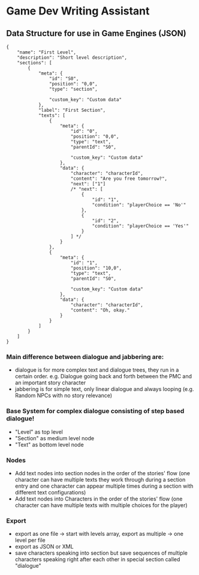 # Game Dev Writing Assistant

## Data Structure for use in Game Engines (JSON)
```
{
    "name": "First Level",
    "description": "Short level description",
    "sections": [
        {
            "meta": {
                "id": "S0",
                "position": "0,0",
                "type": "section",

                "custom_key": "Custom data"
            },
            "label": "First Section",
            "texts": [
                {
                    "meta": {
                        "id": "0",
                        "position": "0,0",
                        "type": "text",
                        "parentId": "S0",

                        "custom_key": "Custom data"
                    },
                    "data": {
                        "character": "characterId",
                        "content": "Are you free tomorrow?",
                        "next": ["1"]
                        /* "next": [
                            {
                                "id": "1",
                                "condition": "playerChoice == 'No'"
                            },
                            {
                                "id": "2",
                                "condition": "playerChoice == 'Yes'"
                            }
                        ] */
                    }
                },
                {
                    "meta": {
                        "id": "1",
                        "position": "10,0",
                        "type": "text",
                        "parentId": "S0",

                        "custom_key": "Custom data"
                    },
                    "data": {
                        "character": "characterId",
                        "content": "Oh, okay."
                    }
                }
            ]
        }
    ]
}
```

### Main difference between dialogue and jabbering are:
- dialogue is for more complex text and dialogue trees, they run in a certain order. e.g. Dialogue going back and forth between the PMC and an important story character
- jabbering is for simple text, only linear dialogue and always looping (e.g. Random NPCs with no story relevance)

### Base System for complex dialogue consisting of step based dialogue!
- "Level" as top level
- "Section" as medium level node
- "Text" as bottom level node

### Nodes
- Add text nodes into section nodes in the order of the stories' flow (one character can have multiple texts they work through during a section entry and one character can appear multiple times during a section with different text configurations)
- Add text nodes into Characters in the order of the stories' flow (one character can have multiple texts with multiple choices for the player)

### Export
- export as one file -> start with levels array, export as multiple -> one level per file
- export as JSON or XML
- save characters speaking into section but save sequences of multiple characters speaking right after each other in special section called "dialogue"